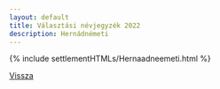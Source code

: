 ```yaml
---
layout: default
title: Választási névjegyzék 2022
description: Hernádnémeti
---
```


{% include settlementHTMLs/Hernaadneemeti.html %}

[Vissza](../)